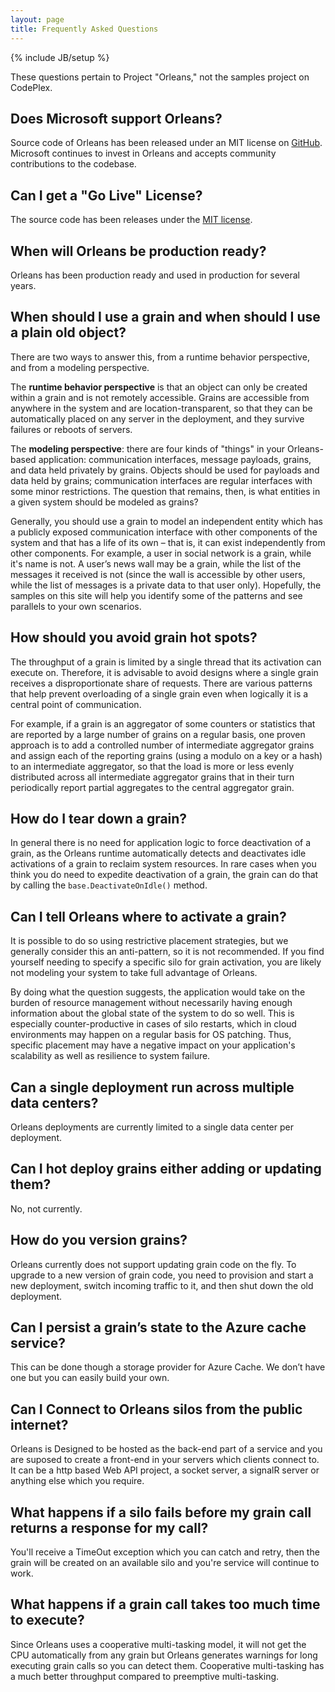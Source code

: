 ```yaml
---
layout: page
title: Frequently Asked Questions
---
```

{% include JB/setup %}

These questions pertain to Project "Orleans," not the samples project on CodePlex.

## Does Microsoft support Orleans?

Source code of Orleans has been released under an MIT license on [GitHub](https://github.com/dotnet/orleans). Microsoft continues to invest in Orleans and accepts community contributions to the codebase.

## Can I get a "Go Live" License?

The source code has been releases under the [MIT license](https://github.com/dotnet/orleans/blob/master/LICENSE).

## When will Orleans be production ready?

Orleans has been production ready and used in production for several years. 
 
## When should I use a grain and when should I use a plain old object?

There are two ways to answer this, from a runtime behavior perspective, and from a modeling perspective.

The **runtime behavior perspective** is that an object can only be created within a grain and is not remotely accessible. Grains are accessible from anywhere in the system and are location-transparent, so that they can be automatically placed on any server in the deployment, and they survive failures or reboots of servers.

The **modeling perspective**: there are four kinds of "things" in your Orleans-based application: communication interfaces, message payloads, grains, and data held privately by grains. Objects should be used for payloads and data held by grains; communication interfaces are regular interfaces with some minor restrictions. The question that remains, then, is what entities in a given system should be modeled as grains?

Generally, you should use a grain to model an independent entity which has a publicly exposed communication interface with other components of the system and that has a life of its own – that is, it can exist independently from other components. For example, a user in social network is a grain, while it's name is not. A user’s news wall may be a grain, while the list of the messages it received is not (since the wall is accessible by other users, while the list of messages is a private data to that user only). Hopefully, the samples on this site will help you identify some of the patterns and see parallels to your own scenarios.

## How should you avoid grain hot spots?

The throughput of a grain is limited by a single thread that its activation can execute on. Therefore, it is advisable to avoid designs where a single grain receives a disproportionate share of requests. There are various patterns that help prevent overloading of a single grain even when logically it is a central point of communication.

For example, if a grain is an aggregator of some counters or statistics that are reported by a large number of grains on a regular basis, one proven approach is to add a controlled number of intermediate aggregator grains and assign each of the reporting grains (using a modulo on a key or a hash) to an intermediate aggregator, so that the load is more or less evenly distributed across all intermediate aggregator grains that in their turn periodically report partial aggregates to the central aggregator grain.

## How do I tear down a grain?

In general there is no need for application logic to force deactivation of a grain, as the Orleans runtime automatically detects and deactivates idle activations of a grain to reclaim system resources. In rare cases when you think you do need to expedite deactivation of a grain, the grain can do that by calling the `base.DeactivateOnIdle()` method. 

## Can I tell Orleans where to activate a grain?

It is possible to do so using restrictive placement strategies, but we generally consider this an anti-pattern, so it is not recommended. If you find yourself needing to specify a specific silo for grain activation, you are likely not modeling your system to take full advantage of Orleans.

By doing what the question suggests, the application would take on the burden of resource management without necessarily having enough information about the global state of the system to do so well. This is especially counter-productive in cases of silo restarts, which in cloud environments may happen on a regular basis for OS patching. Thus, specific placement may have a negative impact on your application's scalability as well as resilience to system failure.

## Can a single deployment run across multiple data centers?

Orleans deployments are currently limited to a single data center per deployment.

## Can I hot deploy grains either adding or updating them?

No, not currently.

## How do you version grains?

Orleans currently does not support updating grain code on the fly. To upgrade to a new version of grain code, you need to provision and start a new deployment, switch incoming traffic to it, and then shut down the old deployment.

## Can I persist a grain’s state to the Azure cache service?

This can be done though a storage provider for Azure Cache. We don’t have one but you can easily build your own.

## Can I Connect to Orleans silos from the public internet?

Orleans is Designed to be hosted as the back-end part of a service and you are suposed to create a front-end in your servers which clients connect to. It can be a http based Web API project, a socket server, a signalR server or anything else which you require.

## What happens if a silo fails before my grain call returns a response for my call?

You'll receive a TimeOut exception which you can catch and retry, then the grain will be created on an available silo and you're service will continue to work.

## What happens if a grain call takes too much time to execute?

Since Orleans uses a cooperative multi-tasking model, it will not get the CPU automatically from any grain but Orleans generates warnings for long executing grain calls so you can detect them. Cooperative multi-tasking has a much better throughput compared to preemptive multi-tasking.